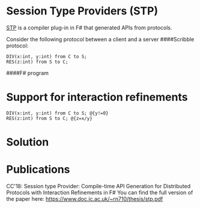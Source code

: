 # Session Type Providers (STP)
[STP](https://github.com/rumineykova/Sast) is a compiler plug-in in F# that generated APIs from protocols. 

Consider the following protocol between a client and a server
####Scribble protocol:
```
DIV(x:int, y:int) from C to S; 
RES(z:int) from S to C; 
```
####F# program 

# Support for interaction refinements
```
DIV(x:int, y:int) from C to S; @{y!=0}  
RES(z:int) from S to C; @{z=x/y}
```

# Solution

# Publications
CC'18: Session type Provider: Compile-time API Generation for Distributed Protocols with Interaction Refinements in F#
You can find the full version of the paper here: https://www.doc.ic.ac.uk/~rn710/thesis/stp.pdf


